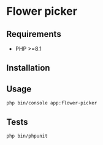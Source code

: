 # Flower picker

## Requirements
- PHP >=8.1

## Installation

## Usage
```
php bin/console app:flower-picker 
```

## Tests
```
php bin/phpunit
```